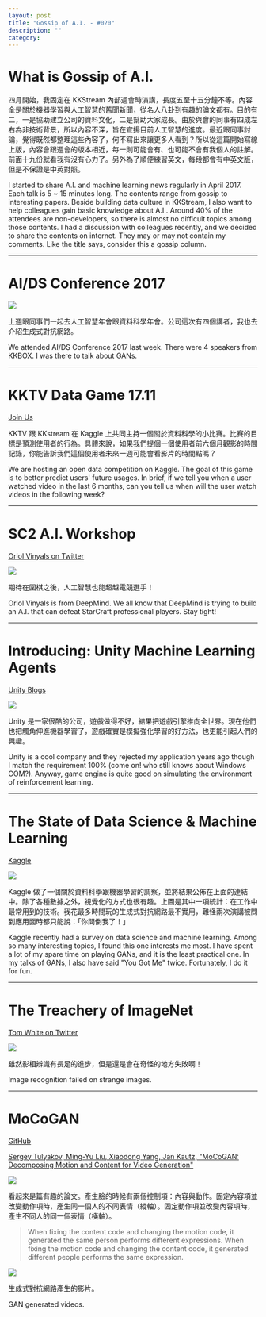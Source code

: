 ```yaml
---
layout: post
title: "Gossip of A.I. - #020"
description: ""
category:
---
```


# What is Gossip of A.I.

四月開始，我固定在 KKStream 內部週會時演講，長度五至十五分鐘不等。內容全是關於機器學習與人工智慧的舊聞新聞，從名人八卦到有趣的論文都有。目的有二，一是協助建立公司的資料文化，二是幫助大家成長。由於與會的同事有四成左右為非技術背景，所以內容不深，旨在宣揚目前人工智慧的進度。最近跟同事討論，覺得既然都整理這些內容了，何不寫出來讓更多人看到？所以從這篇開始寫線上版，內容會跟週會的版本相近，每一則可能會有、也可能不會有我個人的註解。前面十九份就看我有沒有心力了。另外為了順便練習英文，每段都會有中英文版，但是不保證是中英對照。

I started to share A.I. and machine learning news regularly in April 2017. Each talk is 5 ~ 15 minutes long. The contents range from gossip to interesting papers. Beside building data culture in KKStream, I also want to help colleagues gain basic knowledge about A.I.. Around 40% of the attendees are non-developers, so there is almost no difficult topics among those contents. I had a discussion with colleagues recently, and we decided to share the contents on internet. They may or may not contain my comments. Like the title says, consider this a gossip column.

---

# AI/DS Conference 2017

![](/assets/images/post-20171113-gossip-of-ai-020-07.jpg)

上週跟同事們一起去人工智慧年會跟資料科學年會。公司這次有四個講者，我也去介紹生成式對抗網路。

We attended AI/DS Conference 2017 last week. There were 4 speakers from KKBOX. I was there to talk about GANs.

---

# KKTV Data Game 17.11

[Join Us](https://www.kaggle.com/t/1594f541360d406d83cf7ec3cc57ff03)

KKTV 跟 KKstream 在 Kaggle 上共同主持一個關於資料科學的小比賽。比賽的目標是預測使用者的行為。具體來說，如果我們提個一個使用者前六個月觀影的時間記錄，你能告訴我們這個使用者未來一週可能會看影片的時間點嗎？

We are hosting an open data competition on Kaggle. The goal of this game is to better predict users' future usages. In brief, if we tell you when a user watched video in the last 6 months, can you tell us when will the user watch videos in the following week?

---

# SC2 A.I. Workshop

[Oriol Vinyals on Twitter](https://twitter.com/OriolVinyalsML/status/926466086857457665)

![](/assets/images/post-20171113-gossip-of-ai-020-00.png)

期待在圍棋之後，人工智慧也能超越電競選手！

Oriol Vinyals is from DeepMind. We all know that DeepMind is trying to build an A.I. that can defeat StarCraft professional players. Stay tight!

---

# Introducing: Unity Machine Learning Agents

[Unity Blogs](https://blogs.unity3d.com/2017/09/19/introducing-unity-machine-learning-agents/)

[![](/assets/images/post-20171113-gossip-of-ai-020-01.png)](https://youtu.be/fq0JBaiCYNA)

Unity 是一家很酷的公司，遊戲做得不好，結果把遊戲引擎推向全世界。現在他們也把觸角伸進機器學習了，遊戲確實是模擬強化學習的好方法，也更能引起人們的興趣。

Unity is a cool company and they rejected my application years ago though I match the requirement 100% (come on! who still knows about Windows COM?). Anyway, game engine is quite good on simulating the environment of reinforcement learning.

---

# The State of Data Science & Machine Learning

[Kaggle](https://www.kaggle.com/surveys/2017)

![](/assets/images/post-20171113-gossip-of-ai-020-02.png)

Kaggle 做了一個關於資料科學跟機器學習的調察，並將結果公佈在上面的連結中。除了各種數據之外，視覺化的方式也很有趣。上圖是其中一項統計：在工作中最常用到的技術。我花最多時間玩的生成式對抗網路最不實用，難怪兩次演講被問到應用面時都只能說：「你問倒我了！」

Kaggle recently had a survey on data science and machine learning. Among so many interesting topics, I found this one interests me most. I have spent a lot of my spare time on playing GANs, and it is the least practical one. In my talks of GANs, I also have said "You Got Me" twice. Fortunately, I do it for fun.

---

# The Treachery of ImageNet

[Tom White on Twitter](https://twitter.com/dribnet/status/925871135849193472)

![](/assets/images/post-20171113-gossip-of-ai-020-03.png)

雖然影相辨識有長足的進步，但是還是會在奇怪的地方失敗啊！

Image recognition failed on strange images.

---

# MoCoGAN

[GitHub](https://github.com/sergeytulyakov/mocogan)

[Sergey Tulyakov, Ming-Yu Liu, Xiaodong Yang, Jan Kautz, "MoCoGAN: Decomposing Motion and Content for Video Generation"](https://arxiv.org/abs/1707.04993)

![](/assets/images/post-20171113-gossip-of-ai-020-04.gif)

看起來是篇有趣的論文。產生臉的時候有兩個控制項：內容與動作。固定內容項並改變動作項時，產生同一個人的不同表情（縱軸）。固定動作項並改變內容項時，產生不同人的同一個表情（橫軸）。

> When fixing the content code and changing the motion code, it generated the same person performs different expressions. When fixing the motion code and changing the content code, it generated different people performs the same expression.

![](/assets/images/post-20171113-gossip-of-ai-020-05.gif)

生成式對抗網路產生的影片。

GAN generated videos.
